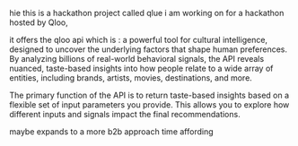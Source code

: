 hie this is a hackathon project called qlue i am working on for a hackathon hosted by Qloo, 

it offers the qloo api
which is : a powerful tool for cultural intelligence, designed to uncover the underlying factors that shape human preferences. By analyzing billions of real-world behavioral signals, the API reveals nuanced, taste-based insights into how people relate to a wide array of entities, including brands, artists, movies, destinations, and more.

The primary function of the API is to return taste-based insights based on a flexible set of input parameters you provide. This allows you to explore how different inputs and signals impact the final recommendations.

maybe expands to a more b2b approach time affording